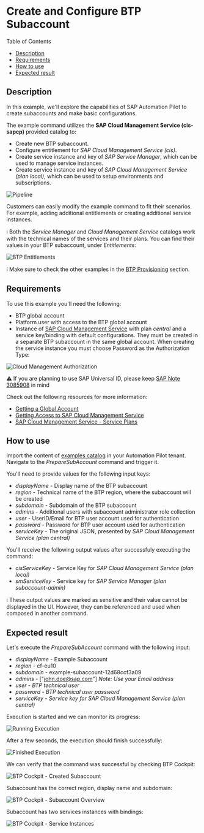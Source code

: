 # Create and Configure BTP Subaccount

Table of Contents

* [Description](#description)
* [Requirements](#requirements)
* [How to use](#how-to-use)
* [Expected result](#expected-result)

## Description

In this example, we'll explore the capabilities of SAP Automation Pilot to create subaccounts and make basic configurations.

The example command utilizes the **SAP Cloud Management Service (cis-sapcp)** provided catalog to:

* Create new BTP subaccount.
* Configure entitlement for *SAP Cloud Management Service (cis)*.
* Create service instance and key of *SAP Service Manager*, which can be used to manage service instances.
* Create service instance and key of *SAP Cloud Management Service (plan local)*, which can be used to setup environments and subscriptions.

![Pipeline](assets/pipeline.png)

Customers can easily modify the example command to fit their scenarios. For example, adding additional entitlements or creating additional service instances.

:information_source: Both the *Service Manager* and *Cloud Management Service* catalogs work with the technical names of the services and their plans. You can find their values in your BTP subaccount, under *Entitlements*:

![BTP Entitlements](./assets/btp-entitlements.png)

:information_source: Make sure to check the other examples in the [BTP Provisioning](../README.md#btp-provisioning) section.

## Requirements

To use this example you'll need the following:

* BTP global account
* Platform user with access to the BTP global account
* Instance of [SAP Cloud Management Service](https://discovery-center.cloud.sap/serviceCatalog/8ffcd3a4-2d85-4a04-a762-be3e31f78a7c) with plan *central* and a service key/binding with default configurations. They must be created in a separate BTP subaccount in the same global account. When creating the service instance you must choose Password as the Authorization Type:

![Cloud Management Authorization](./assets/cloud-management-authorization.png)

:warning: If you are planning to use SAP Universal ID, please keep [SAP Note 3085908](https://launchpad.support.sap.com/#/notes/3085908) in mind

Check out the following resources for more information:

* [Getting a Global Account](https://help.sap.com/docs/btp/sap-business-technology-platform/getting-global-account)
* [Getting Access to SAP Cloud Management Service](https://help.sap.com/docs/BTP/65de2977205c403bbc107264b8eccf4b/3670474a58c24ac2b082e76cbbd9dc19.html)
* [SAP Cloud Management Service - Service Plans](https://help.sap.com/docs/btp/sap-business-technology-platform/sap-cloud-management-service-service-plans)

## How to use

Import the content of [examples catalog](catalog.json) in your Automation Pilot tenant. Navigate to the *PrepareSubAccount* command and trigger it.

You'll need to provide values for the following input keys:

* *displayName* - Display name of the BTP subaccount
* *region* - Technical name of the BTP region, where the subaccount will be created
* *subdomain* - Subdomain of the BTP subaccount
* *admins* - Additional users with subaccount administrator role collection
* *user* - UserID/Email for BTP user account used for authentication
* *password* - Password for BTP user account used for authentication
* *serviceKey* - The original JSON, presented by *SAP Cloud Management Service (plan central)*

You'll receive the following output values after successfuly executing the command:

* *cisServiceKey* - Service Key for *SAP Cloud Management Service (plan local)*
* *smServiceKey* - Service key for *SAP Service Manager (plan subaccount-admin)*

:information_source: These output values are marked as sensitive and their value cannot be displayed in the UI. However, they can be referenced and used when composed in another command.

## Expected result

Let's execute the *PrepareSubAccount* command with the following input:

* *displayName* - Example Subaccount
* *region* - cf-eu10
* *subdomain* - example-subaccount-12d68ccf3a09
* *admins* - ["john.doe@sap.com"] *Note: Use your Email address*
* *user* - *BTP technical user*
* *password* - *BTP technical user password*
* *serviceKey* - *Service key for SAP Cloud Management Service (plan central)*

Execution is started and we can monitor its progress:

![Running Execution](assets/running-execution.png)

After a few seconds, the execution should finish successfully:

![Finished Execution](assets/finished-execution.png)

We can verify that the command was successful by checking BTP Cockpit:

![BTP Cockpit - Created Subaccount](assets/btp-cockpit.png)

Subaccount has the correct region, display name and subdomain:

![BTP Cockpit - Subaccount Overview](assets/subaccount-overview.png)

Subaccount has two services instances with bindings:

![BTP Cockpit - Service Instances](assets/service-instances.png)
